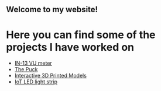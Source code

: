 ## Welcome to my website!
# Here you can find some of the projects I have worked on



- [IN-13 VU meter](vumeter.md)
- [The Puck](puck.md)
- [Interactive 3D Printed Models](gnw.md)
- [IoT LED light strip](testled.md)

